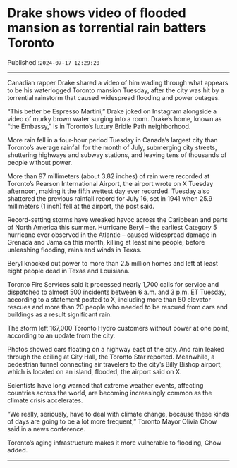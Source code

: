 # Drake shows video of flooded mansion as torrential rain batters Toronto

Published :`2024-07-17 12:29:20`

---

Canadian rapper Drake shared a video of him wading through what appears to be his waterlogged Toronto mansion Tuesday, after the city was hit by a torrential rainstorm that caused widespread flooding and power outages.

“This better be Espresso Martini,” Drake joked on Instagram alongside a video of murky brown water surging into a room. Drake’s home, known as “the Embassy,” is in Toronto’s luxury Bridle Path neighborhood.

More rain fell in a four-hour period Tuesday in Canada’s largest city than Toronto’s average rainfall for the month of July, submerging city streets, shuttering highways and subway stations, and leaving tens of thousands of people without power.

More than 97 millimeters (about 3.82 inches) of rain were recorded at Toronto’s Pearson International Airport, the airport wrote on X Tuesday afternoon, making it the fifth wettest day ever recorded. Tuesday also shattered the previous rainfall record for July 16, set in 1941 when 25.9 millimeters (1 inch) fell at the airport, the post said.

Record-setting storms have wreaked havoc across the Caribbean and parts of North America this summer. Hurricane Beryl – the earliest Category 5 hurricane ever observed in the Atlantic – caused widespread damage in Grenada and Jamaica this month, killing at least nine people, before unleashing flooding, rains and winds in Texas.

Beryl knocked out power to more than 2.5 million homes and left at least eight people dead in Texas and Louisiana.

Toronto Fire Services said it processed nearly 1,700 calls for service and dispatched to almost 500 incidents between 6 a.m. and 3 p.m. ET Tuesday, according to a statement posted to X, including more than 50 elevator rescues and more than 20 people who needed to be rescued from cars and buildings as a result significant rain.

The storm left 167,000 Toronto Hydro customers without power at one point, according to an update from the city.

Photos showed cars floating on a highway east of the city. And rain leaked through the ceiling at City Hall, the Toronto Star reported. Meanwhile, a pedestrian tunnel connecting air travelers to the city’s Billy Bishop airport, which is located on an island, flooded, the airport said on X.

Scientists have long warned that extreme weather events, affecting countries across the world, are becoming increasingly common as the climate crisis accelerates.

“We really, seriously, have to deal with climate change, because these kinds of days are going to be a lot more frequent,” Toronto Mayor Olivia Chow said in a news conference.

Toronto’s aging infrastructure makes it more vulnerable to flooding, Chow added.

---


